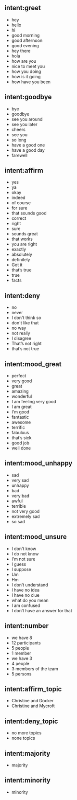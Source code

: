 ## intent:greet
- hey
- hello
- hi
- good morning
- good afternoon
- good evening
- hey there
- hola
- how are you
- nice to meet you
- how you doing
- how is it going
- how have you been

## intent:goodbye
- bye
- goodbye
- see you around
- see you later
- cheers
- see you
- so long
- have a good one
- have a good day
- farewell

## intent:affirm
- yes
- ya
- okay
- indeed
- of course
- for sure
- that sounds good
- correct
- right
- sure
- sounds great
- that works
- you are right
- exactly
- absolutely
- definitely
- Got it
- that’s true
- true
- facts

## intent:deny
- no
- never
- I don't think so
- don't like that
- no way
- not really
- I disagree
- That’s not right
- that’s not true

## intent:mood_great
- perfect
- very good
- great
- amazing
- wonderful
- I am feeling very good
- I am great
- I'm good
- fantastic
- awesome
- terrific
- fabulous
- that’s sick
- good job
- well done

## intent:mood_unhappy
- sad
- very sad
- unhappy
- bad
- very bad
- awful
- terrible
- not very good
- extremely sad
- so sad

## intent:mood_unsure
- I don't know
- I do not know
- I'm not sure
- I guess
- I suppose
- Um
- Hm
- I don’t understand
- I have no idea
- I have no clue
- what do you mean
- I am confused
- I don’t have an answer for that

## intent:number
- we have 8
- 12 participants
- 5 people
- 1 member
- we have 3 
- 4 people
- 3 members of the team
- 5 persons

## intent:affirm_topic
- Christine and Docker
- Christine and Mycroft

## intent:deny_topic
- no more topics
- none topics

## intent:majority
- majority

## intent:minority
- minority

